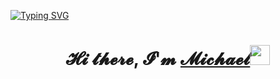 [![Typing SVG](https://readme-typing-svg.herokuapp.com/?lines=First+line+of+text;Second+line+of+text)](https://git.io/typing-svg)

<h1 align="center">𝓗𝓲 𝓽𝓱𝓮𝓻𝓮, 𝓘'𝓶 <a href="https://vk.com/mzjob" target="_blank">𝓜𝓲𝓬𝓱𝓪𝓮𝓵</a><img src="https://github.com/blackcater/blackcater/raw/main/images/Hi.gif" height="32"/></h1>
